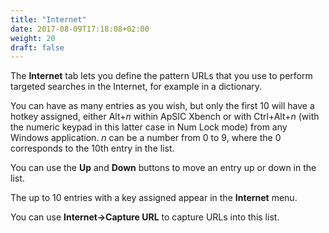 ```yaml
---
title: "Internet"
date: 2017-08-09T17:18:08+02:00
weight: 20
draft: false
---
```


The **Internet** tab lets you define the pattern URLs that you use to perform targeted searches in
the Internet, for example in a dictionary.

You can have as many entries as you wish, but only the first 10 will have a hotkey assigned, 
either Alt+*n* within ApSIC Xbench or with Ctrl+Alt+*n* (with the numeric keypad in this latter case 
in Num Lock mode) from any Windows application. *n* can be a number from 0 to 9, where the 0 
corresponds to the 10th entry in the list.

You can use the **Up** and **Down** buttons to move an entry up or down in the list.

The up to 10 entries with a key assigned appear in the **Internet** menu.

You can use **Internet->Capture URL** to capture URLs into this list.
